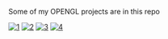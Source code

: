 Some of my OPENGL projects are in this repo

[![1](https://img.youtube.com/vi/pweyvMNujIo/0.jpg)](https://www.youtube.com/watch?v=pweyvMNujIo)
[![2](https://img.youtube.com/vi/9rL4CXOpTpI/0.jpg)](https://www.youtube.com/watch?v=9rL4CXOpTpI)
[![3](https://img.youtube.com/vi/ZeTRzPkFnEU/0.jpg)](https://www.youtube.com/watch?v=ZeTRzPkFnEU)
[![4](https://img.youtube.com/vi/c-QsiX8nB7g/0.jpg)](https://www.youtube.com/watch?v=c-QsiX8nB7g)
